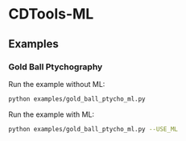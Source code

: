 # CDTools-ML

## Examples

### Gold Ball Ptychography

Run the example without ML:
```bash
python examples/gold_ball_ptycho_ml.py
```

Run the example with ML:
```bash
python examples/gold_ball_ptycho_ml.py --USE_ML
```
